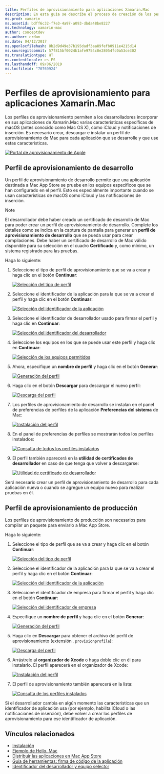 ```yaml
---
title: Perfiles de aprovisionamiento para aplicaciones Xamarin.Mac
description: En esta guía se describe el proceso de creación de los perfiles de aprovisionamiento necesarios para publicar una aplicación Xamarin.Mac.
ms.prod: xamarin
ms.assetid: bdff6c32-f7e3-4a97-a093-dbda48be8227
ms.technology: xamarin-mac
author: conceptdev
ms.author: crdun
ms.date: 04/12/2017
ms.openlocfilehash: 8b2d9d49e37b195dadf3aa89fefb0911e4215d14
ms.sourcegitcommit: 57f815bf0024b1afe9754c0e28054fc0a53ce302
ms.translationtype: HT
ms.contentlocale: es-ES
ms.lasthandoff: 09/06/2019
ms.locfileid: "70769924"
---
```

# <a name="provisioning-profiles-for-xamarinmac-apps"></a>Perfiles de aprovisionamiento para aplicaciones Xamarin.Mac

Los perfiles de aprovisionamiento permiten a los desarrolladores incorporar en sus aplicaciones de Xamarin.Mac varias características específicas de macOS (antes conocido como Mac OS X), como iCloud y notificaciones de inserción. Es necesario crear, descargar e instalar un perfil de aprovisionamiento de Mac para cada aplicación que se desarrolle y que use estas características.

[![](profiles-images/certif13.png "Portal de aprovisionamiento de Apple")](profiles-images/certif13.png#lightbox)

<a name="Development_Provisioning_Profile" />

## <a name="development-provisioning-profile"></a>Perfil de aprovisionamiento de desarrollo

Un perfil de aprovisionamiento de desarrollo permite que una aplicación destinada a Mac App Store se pruebe en los equipos específicos que se han configurado en el perfil. Esto es especialmente importante cuando se usan características de macOS como iCloud y las notificaciones de inserción.

> [!NOTE]
> El desarrollador debe haber creado un certificado de desarrollo de Mac para poder crear un perfil de aprovisionamiento de desarrollo. Complete los detalles como se indica en la captura de pantalla para generar un **perfil de aprovisionamiento de desarrollo** que se pueda usar para crear compilaciones. Debe haber un certificado de desarrollo de Mac válido disponible para su selección en el cuadro **Certificado** y, como mínimo, un sistema registrado para las pruebas.

Haga lo siguiente:

1. Seleccione el tipo de perfil de aprovisionamiento que se va a crear y haga clic en el botón **Continuar**: 

    [![](profiles-images/certif14.png "Selección del tipo de perfil")](profiles-images/certif14.png#lightbox)
2. Seleccione el identificador de la aplicación para la que se va a crear el perfil y haga clic en el botón **Continuar**: 

    [![](profiles-images/certif15.png "Selección del identificador de la aplicación")](profiles-images/certif15.png#lightbox)
3. Seleccione el identificador de desarrollador usado para firmar el perfil y haga clic en **Continuar**: 

    [![](profiles-images/certif16.png "Selección del identificador del desarrollador")](profiles-images/certif16.png#lightbox)
4. Seleccione los equipos en los que se puede usar este perfil y haga clic en **Continuar**: 

    [![](profiles-images/certif17.png "Selección de los equipos permitidos")](profiles-images/certif17.png#lightbox)
5. Ahora, especifique un **nombre de perfil** y haga clic en el botón **Generar**: 

    [![](profiles-images/certif18.png "Generación del perfil")](profiles-images/certif18.png#lightbox)
6. Haga clic en el botón **Descargar** para descargar el nuevo perfil: 

    [![](profiles-images/certif19.png "Descarga del perfil")](profiles-images/certif19.png#lightbox)
7. Los perfiles de aprovisionamiento de desarrollo se instalan en el panel de preferencias de perfiles de la aplicación **Preferencias del sistema** de Mac: 

    [![](profiles-images/certif20.png "Instalación del perfil")](profiles-images/certif20.png#lightbox)
8. En el panel de preferencias de perfiles se mostrarán todos los perfiles instalados: 

    [![](profiles-images/image47.png "Consulta de todos los perfiles instalados")](profiles-images/image47.png#lightbox)
9. El perfil también aparecerá en la **utilidad de certificados de desarrollador** en caso de que tenga que volver a descargarse: 

    [![](profiles-images/image48.png "Utilidad de certificado de desarrollador")](profiles-images/image48.png#lightbox)

Será necesario crear un perfil de aprovisionamiento de desarrollo para cada aplicación nueva o cuando se agregue un equipo nuevo para realizar pruebas en él.

<a name="Production_Provisioning_Profile" />

## <a name="production-provisioning-profile"></a>Perfil de aprovisionamiento de producción

Los perfiles de aprovisionamiento de producción son necesarios para compilar un paquete para enviarlo a Mac App Store.

Haga lo siguiente:

1. Seleccione el tipo de perfil que se va a crear y haga clic en el botón **Continuar**: 

    [![](profiles-images/certif21.png "Selección del tipo de perfil")](profiles-images/certif21.png#lightbox)
2. Seleccione el identificador de la aplicación para la que se va a crear el perfil y haga clic en el botón **Continuar**: 

    [![](profiles-images/certif15.png "Selección del identificador de la aplicación")](profiles-images/certif15.png#lightbox)
3. Seleccione el identificador de empresa para firmar el perfil y haga clic en el botón **Continuar**: 

    [![](profiles-images/certif23.png "Selección del identificador de empresa")](profiles-images/certif23.png#lightbox)
4. Especifique un **nombre de perfil** y haga clic en el botón **Generar**: 

    [![](profiles-images/certif24.png "Generación del perfil")](profiles-images/certif24.png#lightbox)
5. Haga clic en **Descargar** para obtener el archivo del perfil de aprovisionamiento (extensión `.provisionprofile`): 

    [![](profiles-images/certif25.png "Descarga del perfil")](profiles-images/certif25.png#lightbox)
6. Arrástrelo al **organizador de Xcode** o haga doble clic en él para instalarlo. El perfil aparecerá en el organizador de Xcode: 

    [![](profiles-images/image51.png "Instalación del perfil")](profiles-images/image51.png#lightbox)
7. El perfil de aprovisionamiento también aparecerá en la lista: 

    [![](profiles-images/certif26.png "Consulta de los perfiles instalados")](profiles-images/certif26.png#lightbox)

Si el desarrollador cambia en algún momento las características que un identificador de aplicación usa (por ejemplo, habilita iCloud o las notificaciones de inserción), debe volver a crear los perfiles de aprovisionamiento para ese identificador de aplicación.

## <a name="related-links"></a>Vínculos relacionados

- [Instalación](~//mac/get-started/installation.md)
- [Ejemplo de Hello, Mac](~//mac/get-started/hello-mac.md)
- [Distribuir las aplicaciones en Mac App Store](https://developer.apple.com/devcenter/mac/checklist/)
- [Guía de herramientas: firma de código de la aplicación](https://developer.apple.com/library/mac/#documentation/ToolsLanguages/Conceptual/OSXWorkflowGuide/CodeSigning/CodeSigning.html)
- [Identificador del desarrollador y equipo selector](https://developer.apple.com/resources/developer-id/)
